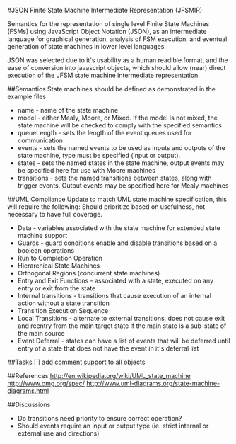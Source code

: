 #JSON Finite State Machine Intermediate Representation (JFSMIR)

Semantics for the representation of single level Finite State Machines (FSMs) using JavaScript Object Notation (JSON), as an intermediate language for graphical generation, analysis of FSM execution, and eventual generation of state machines in lower level languages. 

JSON was selected due to it's usability as a human readible format, and the ease of conversion into javascript objects, which should allow (near) direct execution of the JFSM state machine intermediate representation.

##Semantics
State machines should be defined as demonstrated in the example files

 - name - name of the state machine
 - model - either Mealy, Moore, or Mixed. If the model is not mixed, the state machine will be checked to comply with the specified semantics
 - queueLength - sets the length of the event queues used for communication
 - events - sets the named events to be used as inputs and outputs of the state machine, type must be specified (input or output).
 - states - sets the named states in the state machine, output events may be specified here for use with Moore machines
 - transitions - sets the named transitions between states, along with trigger events. Output events may be specified here for Mealy machines

##UML Compliance
Update to match UML state machine specification, this will require the following:
Should prioritize based on usefulness, not necessary to have full coverage.

 - Data - variables associated with the state machine for extended state machine support
 - Guards - guard conditions enable and disable transitions based on a boolean operations
 - Run to Completion Operation
 - Hierarchical State Machines
 - Orthogonal Regions (concurrent state machines)
 - Entry and Exit Functions - associated with a state, executed on any entry or exit from the state
 - Internal transitions - transitions that cause execution of an internal action without a state transition
 - Transition Execution Sequence
 - Local Transitions - alternate to external transitions, does not cause exit and reentry from the main target state if the main state is a sub-state of the main source
 - Event Deferral - states can have a list of events that will be deferred until entry of a state that does not have the event in it's deferral list

##Tasks
 [ ] add comment support to all objects

##References
http://en.wikipedia.org/wiki/UML_state_machine
http://www.omg.org/spec/
http://www.uml-diagrams.org/state-machine-diagrams.html

##Discussions
 - Do transitions need priority to ensure correct operation?
 - Should events require an input or output type (ie. strict internal or external use and directions)
